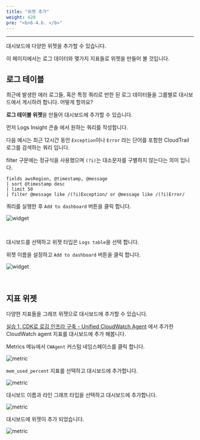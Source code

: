 ```yaml
---
title: "위젯 추가"
weight: 420
pre: "<b>6-4.b. </b>"
---
```

***

대시보드에 다양한 위젯을 추가할 수 있습니다.

이 페이지에서는 로그 데이터와 몇가지 지표들로 위젯을 만들어 볼 것입니다.

## 로그 테이블

최근에 발생한 에러 로그들, 혹은 특정 쿼리로 반한 된 로그 데이터들을 그룹별로 대시보드에서 게시하려 합니다. 어떻게 할까요?

**로그 테이블 위젯**을 만들어 대시보드에 추가할 수 있습니다.

먼저 Logs Insight 콘솔 에서 원하는 쿼리를 작성합니다.

다음 예시는 최근 12시간 동안 `Exception`이나 `Error` 라는 단어를 포함한 CloudTrail 로그를 검색하는 쿼리 입니다. 

filter 구문에는 정규식을 사용했으며 `(?i)`는 대소문자를 구별하지 않는다는 의미 입니다. 

```
fields awsRegion, @timestamp, @message
| sort @timestamp desc
| limit 50
| filter @message like /(?i)Exception/ or @message like /(?i)Error/
```

쿼리를 실행한 후 `Add to dashboard` 버튼을 클릭 합니다.

![widget](/images/workshop3/log-table.png)

&nbsp;

대시보드를 선택하고 위젯 타입은 `Logs table`을 선택 합니다.

위젯 이름을 설정하고 `Add to dashboard` 버튼을 클릭 합니다.

![widget](/images/workshop3/log-table2.png)

&nbsp;

## 지표 위젯

다양한 지표들을 그래프 위젯으로 대시보드에 추가할 수 있습니다.

[실습 1, CDK로 로깅 인프라 구축 - Unified CloudWatch Agent](../../../workshop1/webserver/cwagent) 에서 추가한 CloudWatch agent 지표를 대시보드에 추가 해봅니다.

Metrics 메뉴에서 `CWAgent` 커스텀 네임스페이스를 클릭 합니다.

![metric](/images/workshop3/metric1.png)

`mem_used_percent` 지표를 선택하고 대시보드에 추가합니다.

![metric](/images/workshop3/metric2.png)

대시보드 이름과 라인 그래프 타입을 선택하고 대시보드에 추가합니다.

![metric](/images/workshop3/metric3.png)

대시보드에 위젯이 추가 되었습니다.

![metric](/images/workshop3/metric4.png)